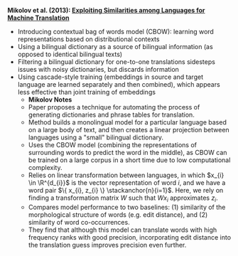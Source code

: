 **Mikolov et al. (2013): [Exploiting Similarities among Languages for Machine Translation](https://arxiv.org/pdf/1309.4168.pdf)**
* Introducing contextual bag of words model (CBOW): learning word representations based on distributional contexts
* Using a bilingual dictionary as a source of bilingual information (as opposed to identical bilingual texts)
* Filtering a bilingual dictionary for one-to-one translations sidesteps issues with noisy dictionaries, but discards information
* Using cascade-style training (embeddings in source and target language are learned separately and then combined), which appears less effective than joint training of embeddings
  * **Mikolov Notes**
  * Paper proposes a technique for automating the process of generating dictionaries and phrase tables for translation.
  * Method builds a monolingual model for a particular language based on a large body of text, and then creates a linear projection between languages using a "small" bilingual dictionary.
  * Uses the CBOW model (combining the representations of surrounding words to predict the word in the middle), as CBOW can be trained on a large corpus in a short time due to low computational complexity.
  * Relies on linear transformation between languages, in which $x_{i} \in \R^{d_{i}}$  is the vector representation of word $i$, and we have a word pair $\{ x_{i}, z_{i} \} \stackanchor{n}{i=1}$. Here, we rely on finding a transformation matrix $W$ such that $Wx_{i}$ approximates $z_{i}$.
  * Compares model performance to two baselines: (1) similarity of the morphological structure of words (e.g. edit distance), and (2) similarity of word co-occurrences.
  * They find that although this model can translate words with high frequency ranks with good precision, incorporating edit distance into the translation guess improves precision even further.
